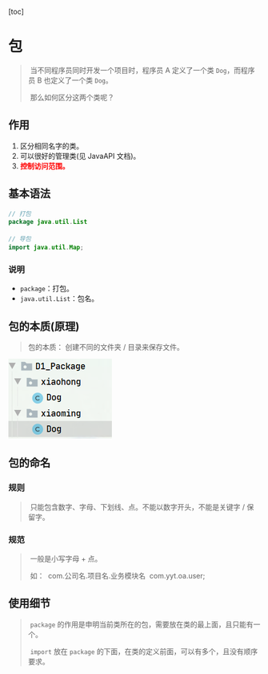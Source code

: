 [toc]

# 包

> ​	当不同程序员同时开发一个项目时，程序员 A 定义了一个类 `Dog`，而程序员 B 也定义了一个类 `Dog`。
>
> ​	那么如何区分这两个类呢？

## 作用

1. 区分相同名字的类。
2. 可以很好的管理类(见 JavaAPI 文档)。
3. **<span style="color: red">控制访问范围。</span>**

## 基本语法

```java
// 打包
package java.util.List

// 导包
import java.util.Map;
```

### 说明

- `package`：打包。
- `java.util.List`：包名。

## 包的本质(原理)

> 包的本质：
> 	创建不同的文件夹 / 目录来保存文件。

![package01](../img/package01.png)

## 包的命名

### 规则

> ​	只能包含数字、字母、下划线、点。不能以数字开头，不能是关键字 / 保留字。

### 规范

> ​	一般是小写字母 + 点。
>
> ​	如：
> ​		com.公司名.项目名.业务模块名
> ​		com.yyt.oa.user;

## 使用细节

> ​	`package` 的作用是申明当前类所在的包，需要放在类的最上面，且只能有一个。
>
> ​	`import` 放在 `package` 的下面，在类的定义前面，可以有多个，且没有顺序要求。